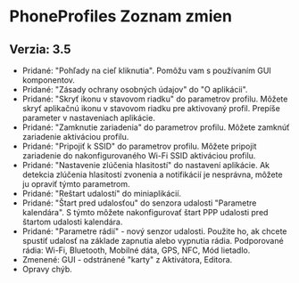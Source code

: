 PhoneProfiles Zoznam zmien 
==========================

Verzia: 3.5
-----------
- Pridané: "Pohľady na cieľ kliknutia". Pomôžu vam s používaním GUI komponentov.
- Pridané: "Zásady ochrany osobných údajov" do "O aplikácii".
- Pridané: "Skryť ikonu v stavovom riadku" do parametrov profilu. Môžete skryť aplikačnú ikonu v stavovom riadku pre aktivovaný profil. Prepíše parameter v nastaveniach aplikácie. 
- Pridané: "Zamknutie zariadenia" do parametrov profilu. Môžete zamknúť zariadenie aktiváciou profilu.
- Pridané: "Pripojiť k SSID" do parametrov profilu. Môžete pripojit zariadenie do nakonfigurovaného Wi-Fi SSID aktiváciou profilu.
- Pridané: "Nastavenie zlúčenia hlasitostí" do nastavení aplikácie. Ak detekcia zlúčenia hlasitostí zvonenia a notifikácií je nesprávna, môžete ju opraviť týmto parametrom.
- Pridané: "Reštart udalostí" do miniaplikácií.
- Pridané: "Štart pred udalosťou" do senzora udalosti "Parametre kalendára". S týmto môžete nakonfigurovať štart PPP udalosti pred štartom udalosti kalendára.
- Pridané: "Parametre rádií" - nový senzor udalosti. Použite ho, ak chcete spustiť udalosť na základe zapnutia alebo vypnutia rádia. Podporované rádia: Wi-Fi, Bluetooth, Mobilné dáta, GPS, NFC, Mód lietadlo. 
- Zmenené: GUI - odstránené "karty" z Aktivátora, Editora.
- Opravy chýb.
